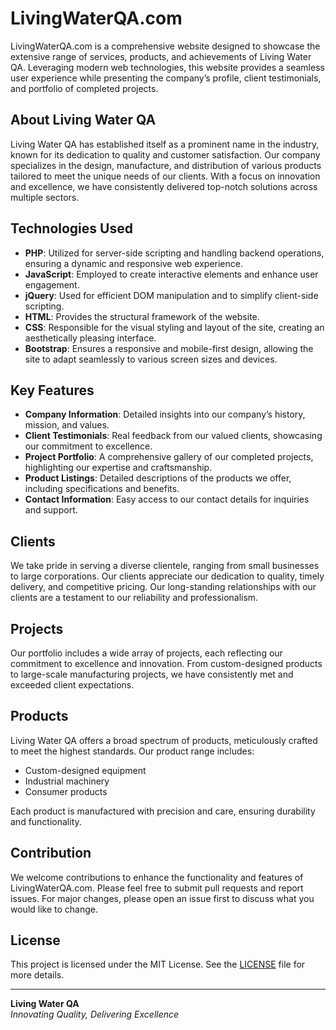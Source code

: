 # LivingWaterQA.com

LivingWaterQA.com is a comprehensive website designed to showcase the extensive range of services, products, and achievements of Living Water QA. Leveraging modern web technologies, this website provides a seamless user experience while presenting the company’s profile, client testimonials, and portfolio of completed projects.

## About Living Water QA

Living Water QA has established itself as a prominent name in the industry, known for its dedication to quality and customer satisfaction. Our company specializes in the design, manufacture, and distribution of various products tailored to meet the unique needs of our clients. With a focus on innovation and excellence, we have consistently delivered top-notch solutions across multiple sectors.

## Technologies Used

- **PHP**: Utilized for server-side scripting and handling backend operations, ensuring a dynamic and responsive web experience.
- **JavaScript**: Employed to create interactive elements and enhance user engagement.
- **jQuery**: Used for efficient DOM manipulation and to simplify client-side scripting.
- **HTML**: Provides the structural framework of the website.
- **CSS**: Responsible for the visual styling and layout of the site, creating an aesthetically pleasing interface.
- **Bootstrap**: Ensures a responsive and mobile-first design, allowing the site to adapt seamlessly to various screen sizes and devices.

## Key Features

- **Company Information**: Detailed insights into our company’s history, mission, and values.
- **Client Testimonials**: Real feedback from our valued clients, showcasing our commitment to excellence.
- **Project Portfolio**: A comprehensive gallery of our completed projects, highlighting our expertise and craftsmanship.
- **Product Listings**: Detailed descriptions of the products we offer, including specifications and benefits.
- **Contact Information**: Easy access to our contact details for inquiries and support.

## Clients

We take pride in serving a diverse clientele, ranging from small businesses to large corporations. Our clients appreciate our dedication to quality, timely delivery, and competitive pricing. Our long-standing relationships with our clients are a testament to our reliability and professionalism.

## Projects

Our portfolio includes a wide array of projects, each reflecting our commitment to excellence and innovation. From custom-designed products to large-scale manufacturing projects, we have consistently met and exceeded client expectations.

## Products

Living Water QA offers a broad spectrum of products, meticulously crafted to meet the highest standards. Our product range includes:

- Custom-designed equipment
- Industrial machinery
- Consumer products

Each product is manufactured with precision and care, ensuring durability and functionality.

## Contribution

We welcome contributions to enhance the functionality and features of LivingWaterQA.com. Please feel free to submit pull requests and report issues. For major changes, please open an issue first to discuss what you would like to change.

## License

This project is licensed under the MIT License. See the [LICENSE](LICENSE) file for more details.

---

**Living Water QA**  
*Innovating Quality, Delivering Excellence*
